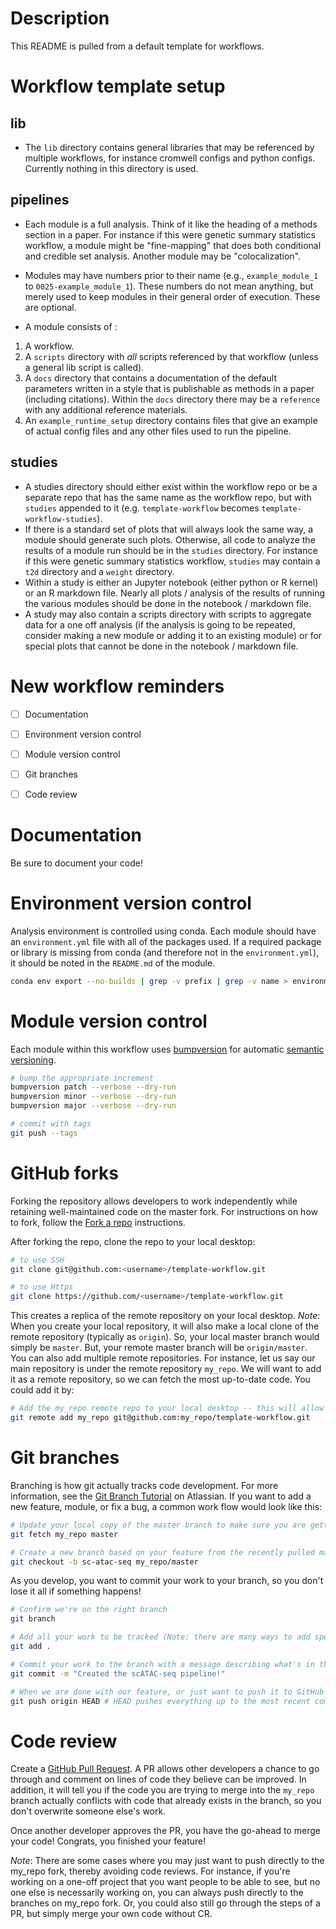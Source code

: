 
# Description

This README is pulled from a default template for workflows.

# Workflow template setup

## lib

* The `lib` directory contains general libraries that may be referenced by multiple workflows, for instance cromwell configs and python configs. Currently nothing in this directory is used.


## pipelines

* Each module is a full analysis. Think of it like the heading of a methods section in a paper. For instance if this were genetic summary statistics workflow, a module might be "fine-mapping" that does both conditional and credible set analysis. Another module may be "colocalization".

* Modules may have numbers prior to their name (e.g., `example_module_1` to `0025-example_module_1`). These numbers do not mean anything, but merely used to keep modules in their general order of execution. These are optional.

* A module consists of :
1. A workflow.
2. A `scripts` directory with *all* scripts referenced by that workflow (unless a general lib script is called).
3. A `docs` directory that contains a documentation of the default parameters written in a style that is publishable as methods in a paper (including citations). Within the `docs` directory there may be a `reference` with any additional reference materials.
4. An `example_runtime_setup` directory contains files that give an example of actual config files and any other files used to run the pipeline.


## studies

* A studies directory should either exist within the workflow repo or be a separate repo that has the same name as the workflow repo, but with `studies` appended to it (e.g. `template-workflow` becomes `template-workflow-studies`).
* If there is a standard set of plots that will always look the same way, a module should generate such plots. Otherwise, all code to analyze the results of a module run should be in the `studies` directory. For instance if this were genetic summary statistics workflow, `studies` may contain a `t2d` directory and a `weight` directory.
* Within a study is either an Jupyter notebook (either python or R kernel) or an R markdown file. Nearly all plots / analysis of the results of running the various modules should be done in the notebook / markdown file.
* A study may also contain a scripts directory with scripts to aggregate data for a one off analysis (if the analysis is going to be repeated, consider making a new module or adding it to an existing module) or for special plots that cannot be done in the notebook / markdown file.


# New workflow reminders

- [ ] Documentation
- [ ] Environment version control
- [ ] Module version control
- [ ] Git branches
- [ ] Code review


# Documentation

Be sure to document your code!


# Environment version control

Analysis environment is controlled using conda. Each module should have an `environment.yml` file with all of the packages used. If a required package or library is missing from conda (and therefore not in the `environment.yml`), it should be noted in the `README.md` of the module.

```bash
conda env export --no-builds | grep -v prefix | grep -v name > environment.yml
```


# Module version control

Each module within this workflow uses [bumpversion](https://pypi.org/project/bumpversion) for automatic [semantic versioning](https://semver.org).

```bash
# bump the appropriate increment
bumpversion patch --verbose --dry-run
bumpversion minor --verbose --dry-run
bumpversion major --verbose --dry-run

# commit with tags
git push --tags
```


# GitHub forks

Forking the repository allows developers to work independently while retaining well-maintained code on the master fork. For instructions on how to fork, follow the [Fork a repo](https://help.github.com/en/articles/fork-a-repo) instructions.

After forking the repo, clone the repo to your local desktop:

```bash
# to use SSH
git clone git@github.com:<username>/template-workflow.git

# to use Https
git clone https://github.com/<username>/template-workflow.git
```

This creates a replica of the remote repository on your local desktop. *Note*: When you create your local repository, it will also make a local clone of the remote repository (typically as ```origin```). So, your local master branch would simply be ```master```. But, your remote master branch will be ```origin/master```. You can also add multiple remote repositories. For instance, let us say our main repository is under the remote repository ```my_repo```. We will want to add it as a remote repository, so we can fetch the most up-to-date code. You could add it by:

```bash
# Add the my_repo remote repo to your local desktop -- this will allow you to pull and push to branches on the my_repo repository
git remote add my_repo git@github.com:my_repo/template-workflow.git
```


# Git branches

Branching is how git actually tracks code development. For more information, see the [Git Branch Tutorial](https://www.atlassian.com/git/tutorials/using-branches) on Atlassian. If you want to add a new feature, module, or fix a bug, a common work flow would look like this:

```bash
# Update your local copy of the master branch to make sure you are getting the most up-to-date code
git fetch my_repo master

# Create a new branch based on your feature from the recently pulled master branch
git checkout -b sc-atac-seq my_repo/master
```

As you develop, you want to commit your work to your branch, so you don't lose it all if something happens!

```bash
# Confirm we're on the right branch
git branch

# Add all your work to be tracked (Note: there are many ways to add specific files, etc. See https://git-scm.com/docs/git-add for more information). The following command adds everything in your currently directory.
git add .

# Commit your work to the branch with a message describing what's in the commit
git commit -m "Created the scATAC-seq pipeline!"

# When we are done with our feature, or just want to push it to GitHub for safe keeping:
git push origin HEAD # HEAD pushes everything up to the most recent commit
```


# Code review

Create a [GitHub Pull Request](https://help.github.com/en/articles/creating-a-pull-request). A PR allows other developers a chance to go through and comment on lines of code they believe can be improved. In addition, it will tell you if the code you are trying to merge into the ```my_repo``` branch actually conflicts with code that already exists in the branch, so you don't overwrite someone else's work.

Once another developer approves the PR, you have the go-ahead to merge your code! Congrats, you finished your feature!

*Note*: There are some cases where you may just want to push directly to the my_repo fork, thereby avoiding code reviews. For instance, if you're working on a one-off project that you want people to be able to see, but no one else is necessarily working on, you can always push directly to the branches on my_repo fork. Or, you could also still go through the steps of a PR, but simply merge your own code without CR.
